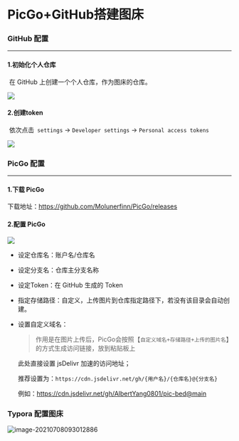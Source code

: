 # PicGo+GitHub搭建图床

### GitHub 配置

---

#### 1.初始化个人仓库

​	在 GitHub 上创建一个个人仓库，作为图床的仓库。

![](https://cdn.jsdelivr.net/gh/AlbertYang0801/pic-bed@main/img/%E5%9B%BE%E5%BA%8A%E4%BB%93%E5%BA%93.png)

#### 2.创建token

​	依次点击` settings`  ->  `Developer settings`  ->  `Personal access tokens`

![](https://cdn.jsdelivr.net/gh/AlbertYang0801/pic-bed@main/img/toekn-settings.png)

### PicGo 配置

---

#### 1.下载 PicGo

下载地址：https://github.com/Molunerfinn/PicGo/releases

#### 2.配置 PicGo

![](https://cdn.jsdelivr.net/gh/AlbertYang0801/pic-bed@main/img/20210216232626.png)



- 设定仓库名：账户名/仓库名

- 设定分支名：仓库主分支名称

- 设定Token：在 GitHub 生成的 Token

- 指定存储路径：自定义，上传图片到仓库指定路径下，若没有该目录会自动创建。

- 设置自定义域名：

  > 作用是在图片上传后，PicGo会按照【`自定义域名+存储路径+上传的图片名`】的方式生成访问链接，放到粘贴板上
  
  此处直接设置 jsDelivr 加速的访问地址；
  
  推荐设置为：`https://cdn.jsdelivr.net/gh/{用户名}/{仓库名}@{分支名}`
  
  例如：https://cdn.jsdelivr.net/gh/AlbertYang0801/pic-bed@main

### Typora 配置图床

![image-20210708093012886](https://cdn.jsdelivr.net/gh/AlbertYang0801/pic-bed@main/img/20210708093012.png)
